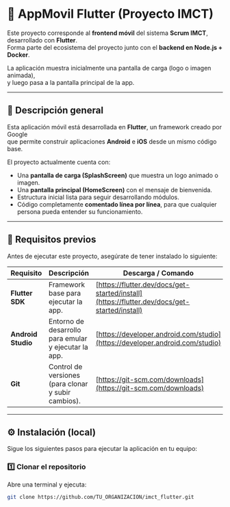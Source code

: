 # 📱 AppMovil Flutter (Proyecto IMCT)

Este proyecto corresponde al **frontend móvil** del sistema **Scrum IMCT**, desarrollado con **Flutter**.  
Forma parte del ecosistema del proyecto junto con el **backend en Node.js + Docker**.

La aplicación muestra inicialmente una pantalla de carga (logo o imagen animada),  
y luego pasa a la pantalla principal de la app.

---

## 🧠 Descripción general

Esta aplicación móvil está desarrollada en **Flutter**, un framework creado por Google  
que permite construir aplicaciones **Android** e **iOS** desde un mismo código base.

El proyecto actualmente cuenta con:
- Una **pantalla de carga (SplashScreen)** que muestra un logo animado o imagen.
- Una **pantalla principal (HomeScreen)** con el mensaje de bienvenida.
- Estructura inicial lista para seguir desarrollando módulos.
- Código completamente **comentado línea por línea**, para que cualquier persona pueda entender su funcionamiento.

---

## 🧩 Requisitos previos

Antes de ejecutar este proyecto, asegúrate de tener instalado lo siguiente:

| Requisito | Descripción | Descarga / Comando |
|------------|-------------|--------------------|
| **Flutter SDK** | Framework base para ejecutar la app. | [https://flutter.dev/docs/get-started/install](https://flutter.dev/docs/get-started/install) |
| **Android Studio** | Entorno de desarrollo para emular y ejecutar la app. | [https://developer.android.com/studio](https://developer.android.com/studio) |
| **Git** | Control de versiones (para clonar y subir cambios). | [https://git-scm.com/downloads](https://git-scm.com/downloads) |

---

## ⚙️ Instalación (local)

Sigue los siguientes pasos para ejecutar la aplicación en tu equipo:

### 1️⃣ Clonar el repositorio

Abre una terminal y ejecuta:

```bash
git clone https://github.com/TU_ORGANIZACION/imct_flutter.git
